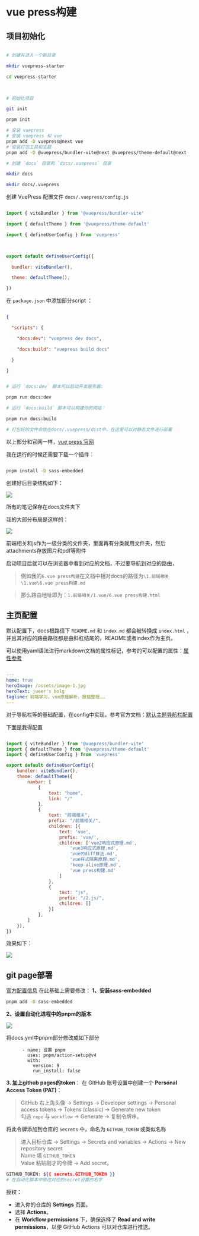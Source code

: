 # vue press构建

  

## 项目初始化

```bash

# 创建并进入一个新目录

mkdir vuepress-starter

cd vuepress-starter

  

# 初始化项目

git init

pnpm init

# 安装 vuepress
# 安装 vuepress 和 vue
pnpm add -D vuepress@next vue
# 安装打包工具和主题
pnpm add -D @vuepress/bundler-vite@next @vuepress/theme-default@next

# 创建 `docs` 目录和 `docs/.vuepress` 目录

mkdir docs

mkdir docs/.vuepress

```

创建 VuePress 配置文件 `docs/.vuepress/config.js`

```js

import { viteBundler } from '@vuepress/bundler-vite'

import { defaultTheme } from '@vuepress/theme-default'

import { defineUserConfig } from 'vuepress'

  

export default defineUserConfig({

  bundler: viteBundler(),

  theme: defaultTheme(),

})

```

在 `package.json` 中添加部分script ：

```json

{

  "scripts": {

    "docs:dev": "vuepress dev docs",

    "docs:build": "vuepress build docs"

  }

}

```

```bash

# 运行 `docs:dev` 脚本可以启动开发服务器:

pnpm run docs:dev

# 运行 `docs:build` 脚本可以构建你的网站：

pnpm run docs:build

# 打包好的文件会放在docs/.vuepress/dist中，在这里可以对静态文件进行部署

```

  

以上部分和官网一样，[vue press 官网](https://vuepress.vuejs.org/zh/guide/getting-started.html#%E5%88%9B%E5%BB%BA%E9%A1%B9%E7%9B%AE)

我在运行的时候还需要下载一个插件：

```bash

pnpm install -D sass-embedded

```

  

创建好后目录结构如下：

  

![](assets/image-1.png)

  

所有的笔记保存在docs文件夹下

我的大部分布局是这样的：

  

![](assets/image-2.png)

  

前端相关和js作为一级分类的文件夹，里面再有分类就用文件夹，然后attachments存放图片和pdf等附件

  

启动项目后就可以在浏览器中看到对应的文档，不过要导航到对应的路由，

> 例如我的`6.vue press构建`在文档中相对docs的路径为`\1.前端相关\1.vue\6.vue press构建.md`

> 那么路由地址即为：`1.前端相关/1.vue/6.vue press构建.html`

  

## 主页配置

默认配置下，docs根路径下 `README.md` 和 `index.md` 都会被转换成 `index.html` ，并且其对应的路由路径都是由斜杠结尾的，README或者index作为主页。

可以使用yaml语法进行markdown文档的属性标记，参考的可以配置的属性：[属性参考](https://vuepress.vuejs.org/zh/reference/frontmatter.html)


```yaml

---
home: true
heroImage: /assets/image-1.jpg
heroText: jueer's bolg
tagline: 前端学习，vue原理解析，报错整理……
---

```

  
对于导航栏等的基础配置，在config中实现，参考官方文档：[默认主题导航栏配置](https://vuepress.vuejs.org/zh/guide/theme.html#%E9%BB%98%E8%AE%A4%E4%B8%BB%E9%A2%98)
  

下面是我得配置

```js

import { viteBundler } from '@vuepress/bundler-vite'
import { defaultTheme } from '@vuepress/theme-default'
import { defineUserConfig } from 'vuepress'

export default defineUserConfig({
    bundler: viteBundler(),
    theme: defaultTheme({
        navbar: [
            {
                text: "home",
                link: "/"
            },
            {
                text: "前端相关",
                prefix: "/前端相关/",
                children: [{
                    text: 'vue',
                    prefix: 'vue/',
                    children: ['vue2响应式原理.md',
                        'vue3响应式原理.md',
                        'vue的diff算法.md',
                        'vue样式隔离原理.md',
                        'keep-alive原理.md',
                        'vue press构建.md'
                    ]
                },
                {
                    text: "js",
                    prefix: "/2.js/",
                    children: []
                }]
            },
        ]
    }),
})
```

效果如下：

  

![](assets/image-3.png)

## git page部署

[官方配置信息](https://vuepress.vuejs.org/zh/guide/deployment.html#github-pages)
在此基础上需要修改：
**1、安装sass-embedded**
```bash
pnpm add -D sass-embedded
```
**2、设置自动化进程中的pnpm的版本**

![](assets/image-4.png)

将docs.yml中pnpm部分修改成如下部分
```
      - name: 设置 pnpm
        uses: pnpm/action-setup@v4
        with:
          version: 9
          run_install: false
```

**3. 加上github pages的token**：
在 GitHub 账号设置中创建一个 **Personal Access Token (PAT)**：
> GitHub 右上角头像 → Settings → Developer settings → Personal access tokens → Tokens (classic) → Generate new token  
   勾选 `repo` 与 `workflow` → Generate → 复制令牌串。

将此令牌添加到仓库的 `Secrets` 中，命名为 `GITHUB_TOKEN` 或类似名称
>进入目标仓库 → Settings → Secrets and variables → Actions → New repository secret  
   Name 填 `GITHUB_TOKEN`  
   Value 粘贴刚才的令牌 → Add secret。
```bash
GITHUB_TOKEN: ${{ secrets.GITHUB_TOKEN }}
# 在自动化脚本中修改对应的secret设置的名字
```
授权：
- 进入你的仓库的 **Settings** 页面。
- 选择 **Actions**。
- 在 **Workflow permissions** 下，确保选择了 **Read and write permissions**，以便 GitHub Actions 可以对仓库进行推送。
